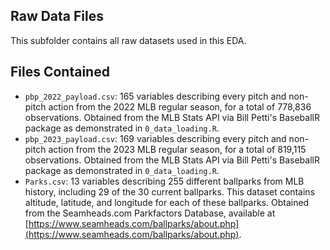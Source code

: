 ## Raw Data Files

This subfolder contains all raw datasets used in this EDA.

## Files Contained

- `pbp_2022_payload.csv`: 165 variables describing every pitch and non-pitch action from the 2022 MLB regular season, for a total of 778,836 observations. Obtained from the MLB Stats API via Bill Petti's BaseballR package as demonstrated in `0_data_loading.R`.
- `pbp_2023_payload.csv`: 169 variables describing every pitch and non-pitch action from the 2023 MLB regular season, for a total of 819,115 observations. Obtained from the MLB Stats API via Bill Petti's BaseballR package as demonstrated in `0_data_loading.R`.
- `Parks.csv`: 13 variables describing 255 different ballparks from MLB history, including 29 of the 30 current ballparks. This dataset contains altitude, latitude, and longitude for each of these ballparks. Obtained from the Seamheads.com Parkfactors Database, available at [https://www.seamheads.com/ballparks/about.php](https://www.seamheads.com/ballparks/about.php).


